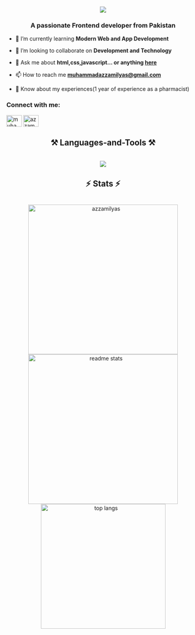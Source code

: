 
 <h1 align="center">
     <img src="https://readme-typing-svg.herokuapp.com/?font=Righteous&size=40&center=true&vCenter=true&width=500&height=70&duration=4000&lines=Hi+There+👋;+I'm+Azzam+Ilyas;" />
 </h1>
 
<h3 align="center">A passionate Frontend developer from Pakistan</h3>

<div>

- 🌱 I’m currently learning **Modern Web and App Development**

- 👯 I’m looking to collaborate on **Development and Technology**

- 💬  Ask me about **html,css,javascript... or anything [here](https://github.com/azzam-ilyas/azzam-ilyas/issues)**

- 📫 How to reach me **muhammadazzamilyas@gmail.com**

- 📄 Know about my experiences(1 year of experience as a pharmacist)
   
</div>
<h3 align="left">Connect with me:</h3>
<p align="left">
<a href="https://www.facebook.com/share/1FLjaP1R8X/?mibextid=wwXIfr" target="blank"><img align="center" src="https://raw.githubusercontent.com/rahuldkjain/github-profile-readme-generator/master/src/images/icons/Social/facebook.svg" alt="muhammadazzam" height="30" width="40" /></a>
<a href="https://instagram.com/azzam_igu" target="blank"><img align="center" src="https://raw.githubusercontent.com/rahuldkjain/github-profile-readme-generator/master/src/images/icons/Social/instagram.svg" alt="azzam_igu" height="30" width="40" /></a>
</p>
 <h2 align="center">⚒️ Languages-and-Tools ⚒️</h2>
 <br/>
 <div align="center">
     <img src="https://skillicons.dev/icons?i=,html,css,vscode,github,figma,git,nodejs,javascript,postman,illustrator,photoshop,react,bootstrap,mongodb,tailwindcss,firebase" />
    
 </div>
 
 <h2 align="center">⚡ Stats ⚡</h2>
 <br>
 <div align=center>
   <img width=390 src="https://github-readme-streak-stats-salesp07.vercel.app/?user=azzam-ilyas&show_icons=true&theme=react&border_radius=10" alt="azzamilyas"/>
   <img width=390 src="https://github-readme-stats-salesp07.vercel.app/api?username=azzam-ilyas&count_private=true&show_icons=true&theme=react&rank_icon=github&border_radius=10" alt="readme stats" />
   <br/>
   <img width=325 align="center" src="https://github-readme-stats-salesp07.vercel.app/api/top-langs/?username=azzam-ilyas&langs_count=8&layout=compact&theme=react&border_radius=10&size_weight=0.5&count_weight=0.5&exclude_repo=github-readme-stats" alt="top langs" />
 </div>


 


























 
